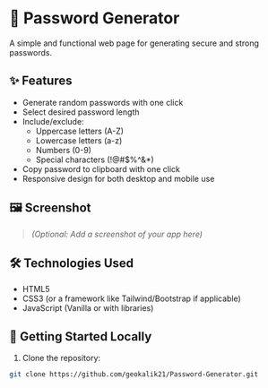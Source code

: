 # 🔐 Password Generator

A simple and functional web page for generating secure and strong passwords.

## ✨ Features

- Generate random passwords with one click
- Select desired password length
- Include/exclude:
  - Uppercase letters (A-Z)
  - Lowercase letters (a-z)
  - Numbers (0-9)
  - Special characters (!@#$%^&*)
- Copy password to clipboard with one click
- Responsive design for both desktop and mobile use

## 🖼️ Screenshot

> *(Optional: Add a screenshot of your app here)*

## 🛠️ Technologies Used

- HTML5
- CSS3 (or a framework like Tailwind/Bootstrap if applicable)
- JavaScript (Vanilla or with libraries)

## 🚀 Getting Started Locally

1. Clone the repository:

```bash
git clone https://github.com/geokalik21/Password-Generator.git
